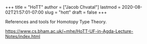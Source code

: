 +++
title = "HoTT"
author = ["Jacob Chvatal"]
lastmod = 2020-08-02T21:57:01-07:00
slug = "hott"
draft = false
+++

References and tools for Homotopy Type Theory.

<https://www.cs.bham.ac.uk/~mhe/HoTT-UF-in-Agda-Lecture-Notes/index.html>
